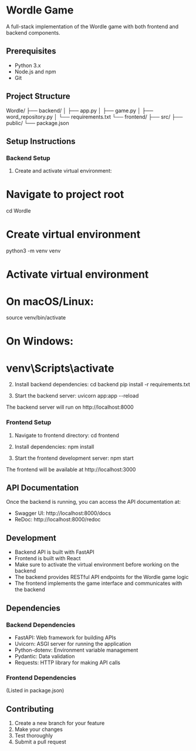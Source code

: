 # Wordle Game

A full-stack implementation of the Wordle game with both frontend and backend components.

## Prerequisites

- Python 3.x
- Node.js and npm
- Git

## Project Structure

Wordle/
├── backend/
│   ├── app.py
│   ├── game.py
│   ├── word_repository.py
│   └── requirements.txt
└── frontend/
    ├── src/
    ├── public/
    └── package.json

## Setup Instructions

### Backend Setup

1. Create and activate virtual environment:

# Navigate to project root
cd Wordle

# Create virtual environment
python3 -m venv venv

# Activate virtual environment
# On macOS/Linux:
source venv/bin/activate
# On Windows:
# venv\Scripts\activate

2. Install backend dependencies:
cd backend
pip install -r requirements.txt

3. Start the backend server:
uvicorn app:app --reload

The backend server will run on http://localhost:8000

### Frontend Setup

1. Navigate to frontend directory:
cd frontend

2. Install dependencies:
npm install

3. Start the frontend development server:
npm start

The frontend will be available at http://localhost:3000

## API Documentation

Once the backend is running, you can access the API documentation at:
- Swagger UI: http://localhost:8000/docs
- ReDoc: http://localhost:8000/redoc

## Development

- Backend API is built with FastAPI
- Frontend is built with React
- Make sure to activate the virtual environment before working on the backend
- The backend provides RESTful API endpoints for the Wordle game logic
- The frontend implements the game interface and communicates with the backend

## Dependencies

### Backend Dependencies
- FastAPI: Web framework for building APIs
- Uvicorn: ASGI server for running the application
- Python-dotenv: Environment variable management
- Pydantic: Data validation
- Requests: HTTP library for making API calls

### Frontend Dependencies
(Listed in package.json)

## Contributing

1. Create a new branch for your feature
2. Make your changes
3. Test thoroughly
4. Submit a pull request